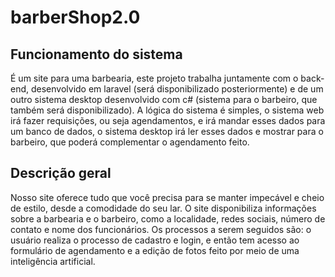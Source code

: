 # barberShop2.0

## Funcionamento do sistema
É um site para uma barbearia, este projeto trabalha juntamente com o back-end, desenvolvido em laravel (será disponibilizado posteriormente) e de um outro sistema desktop desenvolvido com c# (sistema para o barbeiro, que também será disponibilizado). A lógica do sistema é simples, o sistema web irá fazer requisições, ou seja agendamentos, e irá mandar esses dados para um banco de dados, o sistema desktop irá ler esses dados e mostrar para o barbeiro, que poderá complementar o agendamento feito.

## Descrição geral
Nosso site oferece tudo que você precisa para se manter impecável e cheio de estilo, desde a comodidade do seu lar. O site disponibiliza informações sobre a barbearia e o barbeiro, como a localidade, redes sociais, número de contato e nome dos funcionários. Os processos a serem seguidos são: o usuário realiza o processo de cadastro e login, e então tem acesso ao formulário de agendamento e a edição de fotos feito por meio de uma inteligência artificial.

